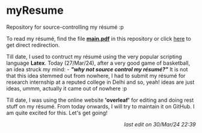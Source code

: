 # myResume
<p>
  Repository for source-controlling my résumé :p
</p>

<p>
  To read my résumé, find the file <a href = "main.pdf"><b>main.pdf</b></a> in this repository or click <a href = "main.pdf">here</a> to get direct redirection.
</p>

<p>
  Till date, I used to contruct my résumé using the very popular scripting language <b>Latex</b>. Today (27/Mar/24), after a very good game of basketball, an idea struck my mind: - <i><b>"why not source control my résumé?"</b></i> It is not that this idea stemmed out from nowhere, I had to submit my résumé for research internship at a reputed college in Delhi and so, yeah! ideas are just ideas, ummm, actually it came out of nowhere :p
</p>

<p>
  Till date, I was using the online website <b>'overleaf'</b> for editing and doing rest stuff on my résumé. From today onwards, I will try to maintain it on GitHub. I am quite excited for this. Let's get going!
  <p align = 'right'>
    <i>last edit on 30/Mar/24 22:39</i>
  </p>
</p>